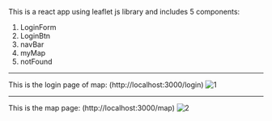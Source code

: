 
This is a react app using leaflet js library and includes 5 components:
1. LoginForm
2. LoginBtn
3. navBar
4. myMap
5. notFound

****************************

This is the login page of map: (http://localhost:3000/login)
![1](https://user-images.githubusercontent.com/60284829/111587109-00702500-87d7-11eb-8319-0c71ad2c93fa.JPG)

****************************

This is the map page: (http://localhost:3000/map)
![2](https://user-images.githubusercontent.com/60284829/111587273-390ffe80-87d7-11eb-978a-c52749dea18c.JPG)
